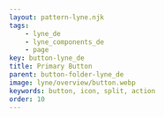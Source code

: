 ```yaml
---
layout: pattern-lyne.njk
tags: 
    - lyne_de
    - lyne_components_de
    - page
key: button-lyne_de
title: Primary Button
parent: button-folder-lyne_de
image: lyne/overview/button.webp
keywords: button, icon, split, action
order: 10
---
```

